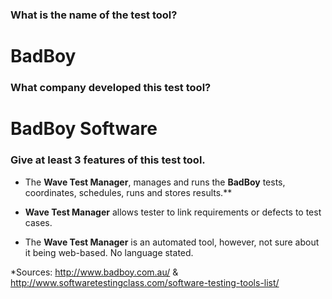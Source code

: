 ### What is the name of the test tool?
# BadBoy
### What company developed this test tool?
# BadBoy Software
### Give at least 3 features of this test tool.

* The **Wave Test Manager**, manages and runs the **BadBoy** tests, coordinates, schedules, runs and stores results.**
  
* **Wave Test Manager** allows tester to link requirements or defects to test cases.
  
* The **Wave Test Manager** is an automated tool, however, not sure about it being web-based. No language stated.


*<p1>Sources: http://www.badboy.com.au/ & http://www.softwaretestingclass.com/software-testing-tools-list/ </p>
